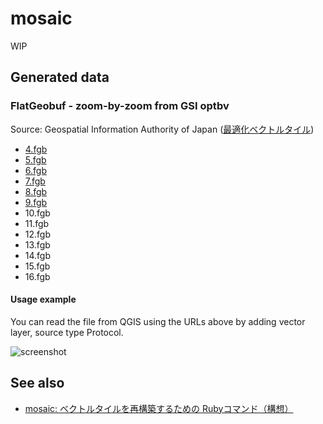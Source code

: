 # mosaic
WIP

## Generated data
### FlatGeobuf - zoom-by-zoom from GSI optbv
Source: Geospatial Information Authority of Japan ([最適化ベクトルタイル](https://github.com/gsi-cyberjapan/optimal_bvmap))
- [4.fgb](https://smb.optgeo.org/ipfs/QmVbkTdTdzbziqWYMezfWgPAgqeC4vxyN6EcoD1ovEXcBR?filename=4.fgb)
- [5.fgb](https://smb.optgeo.org/ipfs/QmSs5n9GYgZyCtq5FjemHX8NdVTCHiPpqaXMKHn1D9zexj?filename=5.fgb)
- [6.fgb](https://smb.optgeo.org/ipfs/QmVijZvMp9yAKLiBXu5qzsDLgDctjfcmbQebmvp62cF6uE?filename=6.fgb)
- [7.fgb](https://smb.optgeo.org/ipfs/QmbBu7UmYMqdBEGL8qrbXAqnTdZFbWLy8vpcUqXEvfo19h?filename=7.fgb)
- [8.fgb](https://smb.optgeo.org/ipfs/QmRW9V7QRtBRYyDJbwwPSYdZQeeGPfzKfgascs8BxMBR1c?filename=8.fgb)
- [9.fgb](https://smb.optgeo.org/ipfs/QmQ7M2k28Fpgv8kxi9LuXttjdNZAX82E2j4qytyHzq4jw5?filename=9.fgb)
- 10.fgb
- 11.fgb
- 12.fgb
- 13.fgb
- 14.fgb
- 15.fgb
- 16.fgb

#### Usage example
You can read the file from QGIS using the URLs above by adding vector layer, source type Protocol. 

![screenshot](https://user-images.githubusercontent.com/18297/255915090-d3fbfda0-2005-4f84-b8fe-9e03dba4b320.png)

## See also
- [mosaic: ベクトルタイルを再構築するための Rubyコマンド（構想）](https://qiita.com/hfu/items/7025946c38f9f9b4b86e)
